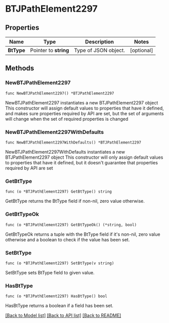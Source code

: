 # BTJPathElement2297

## Properties

Name | Type | Description | Notes
------------ | ------------- | ------------- | -------------
**BtType** | Pointer to **string** | Type of JSON object. | [optional] 

## Methods

### NewBTJPathElement2297

`func NewBTJPathElement2297() *BTJPathElement2297`

NewBTJPathElement2297 instantiates a new BTJPathElement2297 object
This constructor will assign default values to properties that have it defined,
and makes sure properties required by API are set, but the set of arguments
will change when the set of required properties is changed

### NewBTJPathElement2297WithDefaults

`func NewBTJPathElement2297WithDefaults() *BTJPathElement2297`

NewBTJPathElement2297WithDefaults instantiates a new BTJPathElement2297 object
This constructor will only assign default values to properties that have it defined,
but it doesn't guarantee that properties required by API are set

### GetBtType

`func (o *BTJPathElement2297) GetBtType() string`

GetBtType returns the BtType field if non-nil, zero value otherwise.

### GetBtTypeOk

`func (o *BTJPathElement2297) GetBtTypeOk() (*string, bool)`

GetBtTypeOk returns a tuple with the BtType field if it's non-nil, zero value otherwise
and a boolean to check if the value has been set.

### SetBtType

`func (o *BTJPathElement2297) SetBtType(v string)`

SetBtType sets BtType field to given value.

### HasBtType

`func (o *BTJPathElement2297) HasBtType() bool`

HasBtType returns a boolean if a field has been set.


[[Back to Model list]](../README.md#documentation-for-models) [[Back to API list]](../README.md#documentation-for-api-endpoints) [[Back to README]](../README.md)


